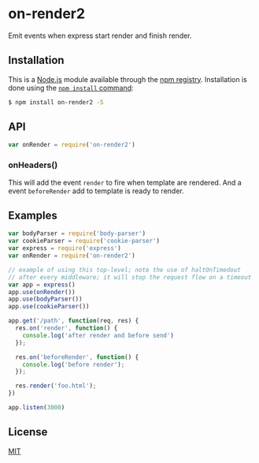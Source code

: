 # on-render2

Emit events when express start render and finish render.

## Installation

This is a [Node.js](https://nodejs.org/en/) module available through the
[npm registry](https://www.npmjs.com/). Installation is done using the
[`npm install` command](https://docs.npmjs.com/getting-started/installing-npm-packages-locally):

```sh
$ npm install on-render2 -S
```

## API


```js
var onRender = require('on-render2')
```

### onHeaders()

This will add the event `render` to fire when template are rendered. And a
event `beforeRender` add to template is ready to render.

## Examples

```js
var bodyParser = require('body-parser')
var cookieParser = require('cookie-parser')
var express = require('express')
var onRender = require('on-render2')

// example of using this top-level; note the use of haltOnTimedout
// after every middleware; it will stop the request flow on a timeout
var app = express()
app.use(onRender())
app.use(bodyParser())
app.use(cookieParser())

app.get('/path', function(req, res) {
  res.on('render', function() {
    console.log('after render and before send')
  });

  res.on('beforeRender', function() {
    console.log('before render');
  });

  res.render('foo.html');
})

app.listen(3000)
```

## License

[MIT](LICENSE)